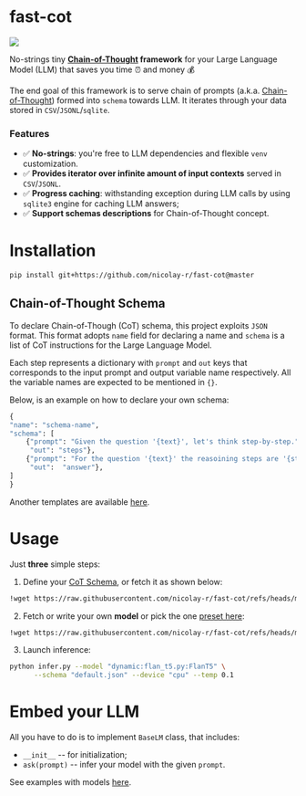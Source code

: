 # fast-cot
![](https://img.shields.io/badge/Python-3.9-brightgreen.svg)

No-strings tiny **[Chain-of-Thought](https://arxiv.org/abs/2201.11903) framework** for your Large Language Model (LLM) that saves you time ⏰ and money 💰

The end goal of this framework is to serve chain of prompts (a.k.a. [Chain-of-Thought](https://arxiv.org/abs/2201.11903)) 
formed into `schema` towards LLM.
It iterates through your data stored in `CSV`/`JSONL`/`sqlite`.

### Features
* ✅ **No-strings**: you're free to LLM dependencies and flexible `venv` customization.
* ✅ **Provides iterator over infinite amount of input contexts** served in `CSV`/`JSONL`.
* ✅ **Progress caching**: withstanding exception during LLM calls by using `sqlite3` engine for caching LLM answers;
* ✅ **Support schemas descriptions** for Chain-of-Thought concept.

# Installation

```bash
pip install git+https://github.com/nicolay-r/fast-cot@master
```

## Chain-of-Thought Schema

To declare Chain-of-Though (CoT) schema, this project exploits `JSON` format.
This format adopts `name` field for declaring a name and `schema` is a list of CoT instructions for the Large Language Model.

Each step represents a dictionary with `prompt` and `out` keys that corresponds to the input prompt and output variable name respectively.
All the variable names are expected to be mentioned in `{}`.

Below, is an example on how to declare your own schema:

```python
{
"name": "schema-name",
"schema": [
    {"prompt": "Given the question '{text}', let's think step-by-step.", 
     "out": "steps"},
    {"prompt": "For the question '{text}' the reasoining steps are '{steps}'. what would be an answer?", 
     "out":  "answer"},
]
}
```

Another templates are available [here](/ext/schema/thor_cot_schema.json).

# Usage

Just **three** simple steps:

1. Define your [CoT Schema](#chain-of-thought-schema), or fetch it as shown below:
```bash
!wget https://raw.githubusercontent.com/nicolay-r/fast-cot/refs/heads/master/ext/schema/default.json
```
2. Fetch or write your own **model** or pick the one [preset here](/ext/):
```bash
!wget https://raw.githubusercontent.com/nicolay-r/fast-cot/refs/heads/master/ext/flan_t5.py
```

3. Launch inference:
```bash
python infer.py --model "dynamic:flan_t5.py:FlanT5" \
      --schema "default.json" --device "cpu" --temp 0.1
```

# Embed your LLM

All you have to do is to implement `BaseLM` class, that includes:
* `__init__` -- for initialization;
* `ask(prompt)` -- infer your model with the given `prompt`.

See examples with models [here](/ext).
